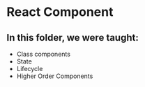# React Component
## In this folder, we were taught:
- Class components
- State
- Lifecycle
- Higher Order Components
